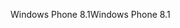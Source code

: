 <span data-ttu-id="e4202-101">Windows Phone 8.1</span><span class="sxs-lookup"><span data-stu-id="e4202-101">Windows Phone 8.1</span></span>